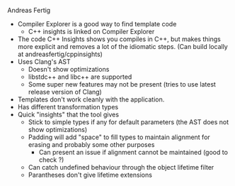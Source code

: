 Andreas Fertig

- Compiler Explorer is a good way to find template code
	- C++ insights is linked on Compiler Explorer
- The code C++ Insights shows you compiles in C++, but makes things more explicit and removes a lot of the idiomatic steps. (Can build locally at andreasfertig/cppinsights)
- Uses Clang's AST
	- Doesn't show optimizations
	- libstdc++ and libc++ are supported
	- Some super new features may not be present (tries to use latest release version of Clang)
- Templates don't work cleanly with the application.
- Has different transformation types
- Quick "insights" that the tool gives
	- Stick to simple types if any for default parameters (the AST does not show optimizations)
	- Padding will add "space" to fill types to maintain alignment for erasing and probably some other purposes
		- Can present an issue if alignment cannot be maintained (good to check ?)
	- Can catch undefined behaviour through the object lifetime filter
	- Parantheses don't give lifetime extensions